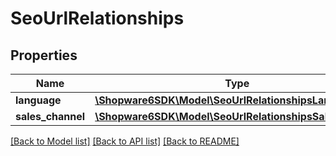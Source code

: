 # SeoUrlRelationships

## Properties
Name | Type | Description | Notes
------------ | ------------- | ------------- | -------------
**language** | [**\Shopware6SDK\Model\SeoUrlRelationshipsLanguage**](SeoUrlRelationshipsLanguage.md) |  | [optional] 
**sales_channel** | [**\Shopware6SDK\Model\SeoUrlRelationshipsSalesChannel**](SeoUrlRelationshipsSalesChannel.md) |  | [optional] 

[[Back to Model list]](../../README.md#documentation-for-models) [[Back to API list]](../../README.md#documentation-for-api-endpoints) [[Back to README]](../../README.md)

